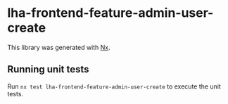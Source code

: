 # lha-frontend-feature-admin-user-create

This library was generated with [Nx](https://nx.dev).

## Running unit tests

Run `nx test lha-frontend-feature-admin-user-create` to execute the unit tests.

